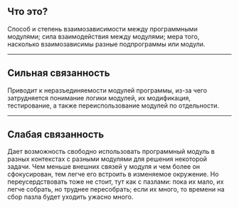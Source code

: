 ## Что это?
Способ и степень взаимозависимости между программными модулями; сила взаимодействия между модулями; мера того, насколько взаимозависимы разные подпрограммы или модули.

---

## Сильная связанность
Приводит к неразъединяемости модулей программы, из-за чего затрудняется понимание логики модулей, их модификация, тестирование, а также переиспользование модулей по отдельности.

---

## Слабая связанность
Дает возможность свободно использовать программный модуль в разных контекстах с разными модулями для решения некоторой задачи. Чем меньше внешних связей у модуля и чем более он сфокусирован, тем легче его встроить в изменяемое окружение. Но переусердствовать тоже не стоит, тут как с пазлами: пока их мало, их легче собрать, но труднее пересобрать; если их много, то времени на сбор пазла будет уходить ужасно много.